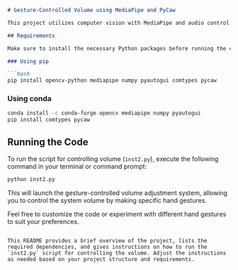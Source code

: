 ```markdown
# Gesture-Controlled Volume using MediaPipe and PyCaw

This project utilizes computer vision with MediaPipe and audio control with PyCaw to create a gesture-controlled volume adjustment system. It detects hand landmarks using MediaPipe, calculates the distance between two specific landmarks, and adjusts the system volume accordingly.

## Requirements

Make sure to install the necessary Python packages before running the code. You can use either `pip` or `conda` to install the required dependencies:

### Using pip

```bash
pip install opencv-python mediapipe numpy pyautogui comtypes pycaw
```

### Using conda

```bash
conda install -c conda-forge opencv mediapipe numpy pyautogui
pip install comtypes pycaw
```

## Running the Code

To run the script for controlling volume (`inst2.py`), execute the following command in your terminal or command prompt:

```bash
python inst2.py
```

This will launch the gesture-controlled volume adjustment system, allowing you to control the system volume by making specific hand gestures.

Feel free to customize the code or experiment with different hand gestures to suit your preferences.
```

This README provides a brief overview of the project, lists the required dependencies, and gives instructions on how to run the `inst2.py` script for controlling the volume. Adjust the instructions as needed based on your project structure and requirements.